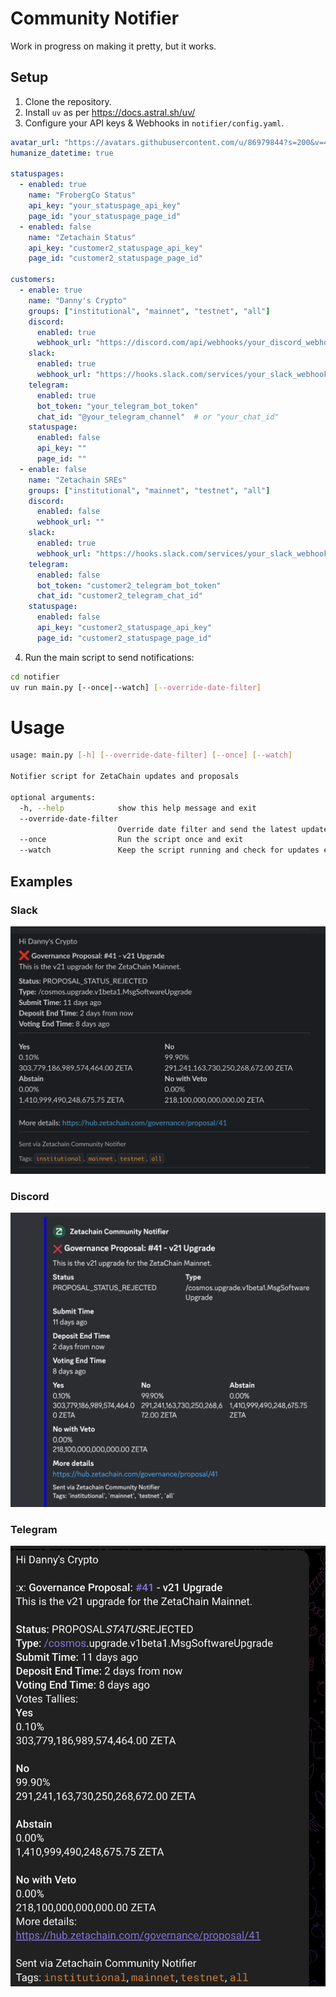 # Community Notifier

Work in progress on making it pretty, but it works.

## Setup

1. Clone the repository.
2. Install `uv` as per https://docs.astral.sh/uv/
3. Configure your API keys & Webhooks in `notifier/config.yaml`.

~~~yaml
avatar_url: "https://avatars.githubusercontent.com/u/86979844?s=200&v=4"
humanize_datetime: true

statuspages:
  - enabled: true
    name: "FrobergCo Status"
    api_key: "your_statuspage_api_key"
    page_id: "your_statuspage_page_id"
  - enabled: false
    name: "Zetachain Status"
    api_key: "customer2_statuspage_api_key"
    page_id: "customer2_statuspage_page_id"

customers:
  - enable: true
    name: "Danny's Crypto"
    groups: ["institutional", "mainnet", "testnet", "all"]
    discord:
      enabled: true
      webhook_url: "https://discord.com/api/webhooks/your_discord_webhook_url"
    slack:
      enabled: true
      webhook_url: "https://hooks.slack.com/services/your_slack_webhook_url"
    telegram:
      enabled: true
      bot_token: "your_telegram_bot_token"
      chat_id: "@your_telegram_channel"  # or "your_chat_id"
    statuspage:
      enabled: false
      api_key: ""
      page_id: ""
  - enable: false
    name: "Zetachain SREs"
    groups: ["institutional", "mainnet", "testnet", "all"]
    discord:
      enabled: false
      webhook_url: ""
    slack:
      enabled: true
      webhook_url: "https://hooks.slack.com/services/your_slack_webhook_url"
    telegram:
      enabled: false
      bot_token: "customer2_telegram_bot_token"
      chat_id: "customer2_telegram_chat_id"
    statuspage:
      enabled: false
      api_key: "customer2_statuspage_api_key"
      page_id: "customer2_statuspage_page_id"
~~~

4. Run the main script to send notifications:

```sh
cd notifier
uv run main.py [--once|--watch] [--override-date-filter]
```

# Usage

~~~sh
usage: main.py [-h] [--override-date-filter] [--once] [--watch]

Notifier script for ZetaChain updates and proposals

optional arguments:
  -h, --help            show this help message and exit
  --override-date-filter
                        Override date filter and send the latest update and proposal regardless of date
  --once                Run the script once and exit
  --watch               Keep the script running and check for updates every 30 seconds
~~~

## Examples

### Slack
![Governance Slack Example](assets/governance_slack.png)

### Discord
![Discord Example](assets/governance_discord.png)

### Telegram
![Telegram Example](assets/governance_telegram.png)
